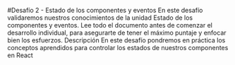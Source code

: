 #Desafío 2 - Estado de los componentes y eventos
En este desafío validaremos nuestros conocimientos de la unidad Estado de los
componentes y eventos.
Lee todo el documento antes de comenzar el desarrollo individual, para asegurarte de tener
el máximo puntaje y enfocar bien los esfuerzos.
Descripción
En este desafío pondremos en práctica los conceptos aprendidos para controlar los estados
de nuestros componentes en React
